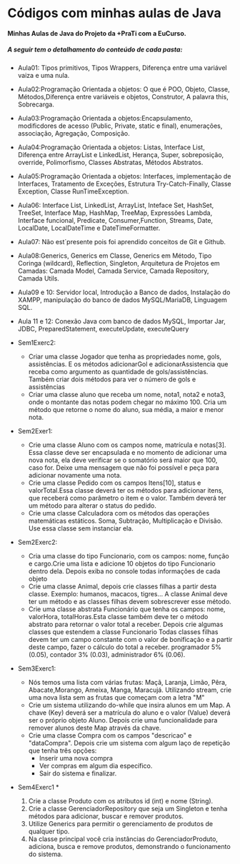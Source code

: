 # Códigos com minhas aulas de Java
#### Minhas Aulas de Java do Projeto da +PraTi com a EuCurso. 
##### A seguir tem o detalhamento do conteúdo de cada pasta:
* Aula01: Tipos primitivos, Tipos Wrappers, Diferença entre uma 
variável vaiza e uma nula.
* Aula02:Programação Orientada  a objetos: O que é POO, Objeto, 
Classe, Métodos,Diferença entre variáveis e objetos, Construtor,
A palavra this, Sobrecarga.
* Aula03:Programação Orientada  a objetos:Encapsulamento, modificdores
de acesso (Public, Private, static e final), enumerações, associação,
Agregação, Composição.
* Aula04:Programação Orientada  a objetos: Listas, Interface List,
Diferença entre ArrayList e LinkedList, Herança, Super, sobreposição,
override, Polimorfismo, Classes Abstratas, Métodos Abstratos. 
* Aula05:Programação Orientada  a objetos: Interfaces, implementação
de Interfaces, Tratamento de Exceções, Estrutura Try-Catch-Finally,
Classe Exception, Classe RunTimeException.
* Aula06: Interface List, LinkedList, ArrayList, Inteface Set, 
HashSet, TreeSet, Interface Map, HashMap, TreeMap, Expressões
Lambda, Interface funcional, Predicate, Consumer,Function, Streams,
Date, LocalDate, LocalDateTime e DateTimeFormatter.
* Aula07: Não est´presente pois foi aprendido conceitos de Git e Github.
* Aula08:Generics, Generics em Classe, Generics em Método, Tipo 
Coringa (wildcard), Reflection, Singleton, Arquitetura de Projetos
em Camadas: Camada Model, Camada Service, Camada Repository, Camada
Utils.
* Aula09 e 10: Servidor local, Introdução a Banco de dados, Instalação do XAMPP, 
manipulação do banco de dados MySQL/MariaDB, Linguagem SQL.
* Aula 11 e 12: Conexão Java com banco de dados MySQL, Importar Jar, JDBC, PreparedStatement, executeUpdate, executeQuery
* Sem1Exerc2:
  * Criar uma classe Jogador que tenha as propriedades nome, gols, 
  assistências.
  E os métodos adicionarGol e adicionarAssistencia que receba como
  argumento as quantidade de gols/assistências.
  Também criar dois métodos para ver o número de gols e assistências
  * Criar uma classe aluno que receba um nome, nota1, nota2 e nota3, 
  onde o montante das notas podem chegar no máximo 100.
  Cria um método que retorne o nome do aluno, sua média, a maior e
  menor nota. 

* Sem2Exer1:
  * Crie uma classe Aluno com os campos nome, matrícula e notas[3].
  Essa classe deve ser encapsulada e no momento de adicionar uma 
  nova nota, ela deve verificar se o somatório será maior que 100,
  caso for. Deixe uma mensagem que não foi possível e peça para 
  adicionar novamente uma nota.
  * Crie uma classe Pedido com os campos Itens[10], status e 
  valorTotal.Essa classe deverá ter os métodos para adicionar itens, 
  que receberá como parâmetro o item e o valor.
  Também deverá ter um método para alterar o status do pedido.
  * Crie uma classe Calculadora com os métodos das operações 
  matemáticas estáticos.
  Soma, Subtração, Multiplicação e Divisão.
  Use essa classe sem instanciar ela.

* Sem2Exerc2:
  * Cria uma classe do tipo Funcionario, com os campos: nome, função
  e cargo.Crie uma lista e adicione 10 objetos do tipo Funcionario 
  dentro dela.
  Depois exiba no console todas informações de cada objeto
  * Crie uma classe Animal, depois crie classes filhas a partir desta 
  classe.
  Exemplo: humanos, macacos, tigres…
  A classe Animal deve ter um método e as classes filhas devem 
  sobrescrever esse método.
  * Crie uma classe abstrata Funcionário que tenha os campos: 
  nome, valorHora, totalHoras.Esta classe também deve ter o método 
  abstrato para retornar o valor total a receber.
  Depois crie algumas classes que estendem a classe Funcionario
  Todas classes filhas devem ter um campo constante com o valor de 
  bonificação e a partir deste campo, fazer o cálculo do total a 
  receber.
  programador 5% (0.05), contador 3% (0.03), administrador 6% (0.06).

* Sem3Exerc1:
  * Nós temos uma lista com várias frutas: Maçã, Laranja, Limão, 
  Pêra, Abacate,Morango, Ameixa, Manga, Maracujá.
  Utilizando stream, crie uma nova lista sem as frutas que começam 
  com a letra "M"
  * Crie um sistema utilizando do-while que insira alunos em um Map.
  A chave (Key) deverá ser a matrícula do aluno e o valor (Value) 
  deverá ser o próprio objeto Aluno.
  Depois crie uma funcionalidade para remover alunos deste Map 
  através da chave.
  * Crie uma classe Compra com os campos "descricao" e "dataCompra".
  Depois crie um sistema com algum laço de repetição que tenha três
  opções:
    * Inserir uma nova compra
    * Ver compras em algum dia específico.
    * Sair do sistema e finalizar.

* Sem4Exerc1
  * 
  1. Crie a classe Produto com os atributos id (int) e nome 
  (String).
  2. Crie a classe GerenciadorRepository que seja um Singleton 
  e tenha métodos para adicionar, buscar e remover produtos.
  3. Utilize Generics para permitir o gerenciamento de produtos de 
  qualquer tipo.
  4. Na classe principal você cria instâncias do GerenciadorProduto,
  adiciona, busca e remove produtos, demonstrando o funcionamento 
  do sistema.


